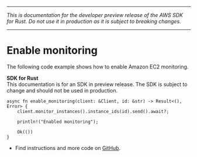 --------

 *This is documentation for the developer preview release of the AWS SDK for Rust\. Do not use it in production as it is subject to breaking changes\.* 

--------

# Enable monitoring<a name="ec2_MonitorInstances_rust_topic"></a>

The following code example shows how to enable Amazon EC2 monitoring\.

**SDK for Rust**  
This documentation is for an SDK in preview release\. The SDK is subject to change and should not be used in production\.
  

```
async fn enable_monitoring(client: &Client, id: &str) -> Result<(), Error> {
    client.monitor_instances().instance_ids(id).send().await?;

    println!("Enabled monitoring");

    Ok(())
}
```
+  Find instructions and more code on [GitHub](https://github.com/awsdocs/aws-doc-sdk-examples/tree/main/.rust_alpha/ec2#code-examples)\. 